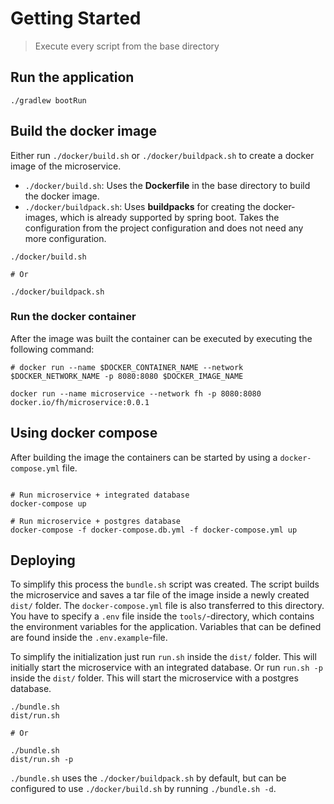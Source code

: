 # Getting Started

> Execute every script from the base directory

## Run the application

```shell
./gradlew bootRun
```

## Build the docker image

Either run `./docker/build.sh` or `./docker/buildpack.sh` to create a docker image of the microservice.
- `./docker/build.sh`: Uses the **Dockerfile** in the base directory to build the docker image.
- `./docker/buildpack.sh`: Uses **buildpacks** for creating the docker-images, which is already supported by spring boot. Takes the configuration from the project configuration and does not need any more configuration.

```shell
./docker/build.sh

# Or

./docker/buildpack.sh
```

### Run the docker container

After the image was built the container can be executed by executing the following command:

```shell
# docker run --name $DOCKER_CONTAINER_NAME --network $DOCKER_NETWORK_NAME -p 8080:8080 $DOCKER_IMAGE_NAME

docker run --name microservice --network fh -p 8080:8080 docker.io/fh/microservice:0.0.1
```

## Using docker compose

After building the image the containers can be started by using a `docker-compose.yml` file.

```shell

# Run microservice + integrated database
docker-compose up

# Run microservice + postgres database
docker-compose -f docker-compose.db.yml -f docker-compose.yml up
```

## Deploying

To simplify this process the `bundle.sh` script was created. The script builds the microservice and saves a 
tar file of the image inside a newly created `dist/` folder. The `docker-compose.yml` file is also transferred to this directory.
You have to specify a `.env` file inside the `tools/`-directory, which contains the environment variables for the application.
Variables that can be defined are found inside the `.env.example`-file.

To simplify the initialization just run `run.sh` inside the `dist/` folder. This will initially start the microservice with an integrated database.
Or run `run.sh -p` inside the `dist/` folder. This will start the microservice with a postgres database.

```shell
./bundle.sh
dist/run.sh

# Or

./bundle.sh
dist/run.sh -p
```

`./bundle.sh` uses the `./docker/buildpack.sh` by default, but can be configured to use `./docker/build.sh` by running 
`./bundle.sh -d`.

